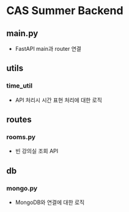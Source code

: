# CAS Summer Backend

## main.py
- FastAPI main과 router 연결
## utils
### time_util
- API 처리시 시간 표현 처리에 대한 로직
## routes
### rooms.py
- 빈 강의실 조회 API
## db
### mongo.py
- MongoDB와 연결에 대한 로직
